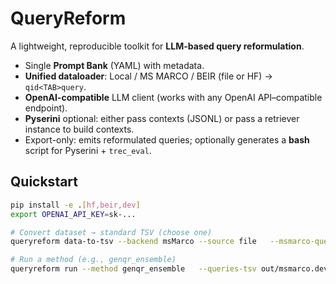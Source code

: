 # QueryReform

A lightweight, reproducible toolkit for **LLM-based query reformulation**.

- Single **Prompt Bank** (YAML) with metadata.
- **Unified dataloader**: Local / MS MARCO / BEIR (file or HF) → `qid<TAB>query`.
- **OpenAI-compatible** LLM client (works with any OpenAI API–compatible endpoint).
- **Pyserini** optional: either pass contexts (JSONL) or pass a retriever instance to build contexts.
- Export-only: emits reformulated queries; optionally generates a **bash** script for Pyserini + `trec_eval`.

## Quickstart

```bash
pip install -e .[hf,beir,dev]
export OPENAI_API_KEY=sk-...

# Convert dataset → standard TSV (choose one)
queryreform data-to-tsv --backend msMarco --source file   --msmarco-queries-tsv /data/msmarco/queries.dev.small.tsv   --out out/msmarco.dev.tsv

# Run a method (e.g., genqr_ensemble)
queryreform run --method genqr_ensemble   --queries-tsv out/msmarco.dev.tsv   --output-tsv out/genqr_ens.tsv   --cfg-path queryreform/config/defaults.yaml
```
